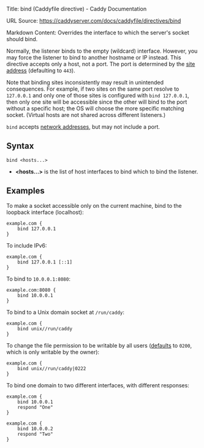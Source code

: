Title: bind (Caddyfile directive) - Caddy Documentation

URL Source: https://caddyserver.com/docs/caddyfile/directives/bind

Markdown Content:
Overrides the interface to which the server's socket should bind.

Normally, the listener binds to the empty (wildcard) interface. However, you may force the listener to bind to another hostname or IP instead. This directive accepts only a host, not a port. The port is determined by the [site address](https://caddyserver.com/docs/caddyfile/concepts#addresses) (defaulting to `443`).

Note that binding sites inconsistently may result in unintended consequences. For example, if two sites on the same port resolve to `127.0.0.1` and only one of those sites is configured with `bind 127.0.0.1`, then only one site will be accessible since the other will bind to the port without a specific host; the OS will choose the more specific matching socket. (Virtual hosts are not shared across different listeners.)

`bind` accepts [network addresses](https://caddyserver.com/docs/conventions#network-addresses), but may not include a port.

Syntax
------

```
bind <hosts...>
```

*   **<hosts...\>** is the list of host interfaces to bind which to bind the listener.

Examples
--------

To make a socket accessible only on the current machine, bind to the loopback interface (localhost):

```
example.com {
	bind 127.0.0.1
}
```

To include IPv6:

```
example.com {
	bind 127.0.0.1 [::1]
}
```

To bind to `10.0.0.1:8080`:

```
example.com:8080 {
	bind 10.0.0.1
}
```

To bind to a Unix domain socket at `/run/caddy`:

```
example.com {
	bind unix//run/caddy
}
```

To change the file permission to be writable by all users ([defaults](https://caddyserver.com/docs/conventions#network-addresses) to `0200`, which is only writable by the owner):

```
example.com {
	bind unix//run/caddy|0222
}
```

To bind one domain to two different interfaces, with different responses:

```
example.com {
	bind 10.0.0.1
	respond "One"
}

example.com {
	bind 10.0.0.2
	respond "Two"
}
```
